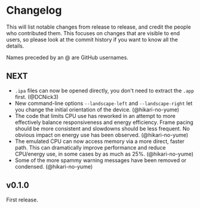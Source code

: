 # Changelog

This will list notable changes from release to release, and credit the people who contributed them. This focuses on changes that are visible to end users, so please look at the commit history if you want to know all the details.

Names preceded by an @ are GitHub usernames.

## NEXT

- `.ipa` files can now be opened directly, you don't need to extract the `.app` first. (@DCNick3)
- New command-line options `--landscape-left` and `--landscape-right` let you change the initial orientation of the device. (@hikari-no-yume)
- The code that limits CPU use has reworked in an attempt to more effectively balance responsiveness and energy efficiency. Frame pacing should be more consistent and slowdowns should be less frequent. No obvious impact on energy use has been observed. (@hikari-no-yume)
- The emulated CPU can now access memory via a more direct, faster path. This can dramatically improve performance and reduce CPU/energy use, in some cases by as much as 25%. (@hikari-no-yume)
- Some of the more spammy warning messages have been removed or condensed. (@hikari-no-yume)

## v0.1.0

First release.

